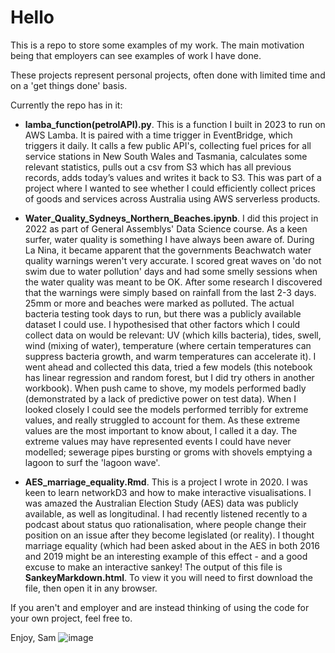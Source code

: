 # Hello

This is a repo to store some examples of my work. The main motivation being that employers can see examples of work I have done.

These projects represent personal projects, often done with limited time and on a 'get things done' basis.

Currently the repo has in it: 
- **lamba_function(petrolAPI).py**. This is a function I built in 2023 to run on AWS Lamba. It is paired with a time trigger in EventBridge, which triggers it daily. It calls a few public API's, collecting fuel prices for all service stations in New South Wales and Tasmania, calculates some relevant statistics, pulls out a csv from S3 which has all previous records, adds today’s values and writes it back to S3. This was part of a project where I wanted to see whether I could efficiently collect prices of goods and services across Australia using AWS serverless products.

- **Water_Quality_Sydneys_Northern_Beaches.ipynb**. I did this project in 2022 as part of General Assemblys' Data Science course. As a keen surfer, water quality is something I have always been aware of. During La Nina, it became apparent that the governments Beachwatch water quality warnings weren't very accurate. I scored great waves on 'do not swim due to water pollution' days and had some smelly sessions when the water quality was meant to be OK. After some research I discovered that the warnings were simply based on rainfall from the last 2-3 days. 25mm or more and beaches were marked as polluted. The actual bacteria testing took days to run, but there was a publicly available dataset I could use. I hypothesised that other factors which I could collect data on would be relevant: UV (which kills bacteria), tides, swell, wind (mixing of water), temperature (where certain temperatures can suppress bacteria growth, and warm temperatures can accelerate it). I went ahead and collected this data, tried a few models (this notebook has linear regression and random forest, but I did try others in another workbook). When push came to shove, my models performed badly (demonstrated by a lack of predictive power on test data). When I looked closely I could see the models performed terribly for extreme values, and really struggled to account for them. As these extreme values are the most important to know about, I called it a day. The extreme values may have represented events I could have never modelled; sewerage pipes bursting or groms with shovels emptying a lagoon to surf the 'lagoon wave'. 
    
- **AES_marriage_equality.Rmd**. This is a project I wrote in 2020. I was keen to learn networkD3 and how to make interactive visualisations. I was amazed the Australian Election Study (AES) data was publicly available, as well as longitudinal. I had recently listened recently to a podcast about status quo rationalisation, where people change their position on an issue after they become legislated (or reality). I thought marriage equality (which had been asked about in the AES in both 2016 and 2019 might be an interesting example of this effect - and a good excuse to make an interactive sankey! The output of this file is **SankeyMarkdown.html**. To view it you will need to first download the file, then open it in any browser.

If you aren't and employer and are instead thinking of using the code for your own project, feel free to.

Enjoy, 
Sam
![image](https://github.com/samuelwakeling/ExampleWork/assets/79378666/058e6d17-fbed-4f73-923c-c636efe0083d)

